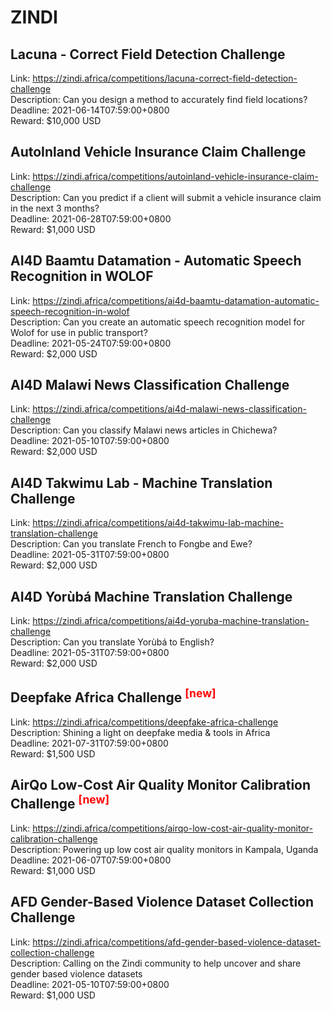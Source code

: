 # ZINDI



## Lacuna - Correct Field Detection Challenge

Link: https://zindi.africa/competitions/lacuna-correct-field-detection-challenge  
Description: Can you design a method to accurately find field locations?  
Deadline: 2021-06-14T07:59:00+0800  
Reward: $10,000 USD  


## AutoInland Vehicle Insurance Claim Challenge

Link: https://zindi.africa/competitions/autoinland-vehicle-insurance-claim-challenge  
Description: Can you predict if a client will submit a vehicle insurance claim in the next 3 months?  
Deadline: 2021-06-28T07:59:00+0800  
Reward: $1,000 USD  


## AI4D Baamtu Datamation - Automatic Speech Recognition in WOLOF

Link: https://zindi.africa/competitions/ai4d-baamtu-datamation-automatic-speech-recognition-in-wolof  
Description: Can you create an automatic speech recognition model for Wolof for use in public transport?  
Deadline: 2021-05-24T07:59:00+0800  
Reward: $2,000 USD  


## AI4D Malawi News Classification Challenge

Link: https://zindi.africa/competitions/ai4d-malawi-news-classification-challenge  
Description: Can you classify Malawi news articles in Chichewa?  
Deadline: 2021-05-10T07:59:00+0800  
Reward: $2,000 USD  


## AI4D Takwimu Lab - Machine Translation Challenge

Link: https://zindi.africa/competitions/ai4d-takwimu-lab-machine-translation-challenge  
Description: Can you translate French to Fongbe and Ewe?  
Deadline: 2021-05-31T07:59:00+0800  
Reward: $2,000 USD  


## AI4D Yorùbá Machine Translation Challenge

Link: https://zindi.africa/competitions/ai4d-yoruba-machine-translation-challenge  
Description: Can you translate Yorùbá to English?  
Deadline: 2021-05-31T07:59:00+0800  
Reward: $2,000 USD  


## Deepfake Africa Challenge  <sup style="color:red">[new]<sup>  

Link: https://zindi.africa/competitions/deepfake-africa-challenge  
Description: Shining a light on deepfake media & tools in Africa   
Deadline: 2021-07-31T07:59:00+0800  
Reward: $1,500 USD  


## AirQo Low-Cost Air Quality Monitor Calibration Challenge <sup style="color:red">[new]<sup>  

Link: https://zindi.africa/competitions/airqo-low-cost-air-quality-monitor-calibration-challenge  
Description:  Powering up low cost air quality monitors in Kampala, Uganda  
Deadline: 2021-06-07T07:59:00+0800  
Reward: $1,000 USD  


## AFD Gender-Based Violence Dataset Collection Challenge	

Link: https://zindi.africa/competitions/afd-gender-based-violence-dataset-collection-challenge  
Description: Calling on the Zindi community to help uncover and share gender based violence datasets  
Deadline: 2021-05-10T07:59:00+0800  
Reward: $1,000 USD  

